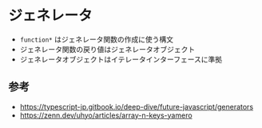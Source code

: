 # ジェネレータ

- `function*` はジェネレータ関数の作成に使う構文
- ジェネレータ関数の戻り値はジェネレータオブジェクト
- ジェネレータオブジェクトはイテレータインターフェースに準拠

## 参考

- https://typescript-jp.gitbook.io/deep-dive/future-javascript/generators
- https://zenn.dev/uhyo/articles/array-n-keys-yamero
